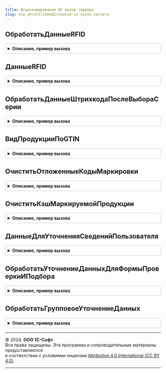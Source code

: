 ```yaml
---
title: Штрихкодирование ИС вызов сервера
slug: erp_uh/shtrihkodirovanie-is-vyzov-servera
---
```



## ОбработатьДанныеRFID
<details style="margin: 1em 0; padding: 0.5em; border: 1px solid #ccc; border-radius: 6px;">

<summary style="font-weight: bold; cursor: pointer;">Описание, пример вызова</summary>

```bsl

// Выполняет обработку штрихкода и возвращает результат этой обработки.
//
// Параметры:
//  ДанныеRFID - Структура - Данные RFID-меток.
//  ПараметрыСканирования - (См. ШтрихкодированиеОбщегоНазначенияИСКлиент.ПараметрыСканирования).
//  КэшированныеЗначения - Структура - Содержит поля кэшируемых значений.
//  УникальныйИдентификатор - УникальныйИдентификатор - Идентификатор, по которому будут помещены данные по обработанным
//                                                      штрихкодам в хранилище.
// Возвращаемое значение:
//  Структура - (См. ШтрихкодированиеОбщегоНазначенияИС.ИнициализироватьРезультатОбработкиШтрихкода).
Функция ОбработатьДанныеRFID(ДанныеRFID, ПараметрыСканирования, КэшированныеЗначения, УникальныйИдентификатор) Экспорт
```

Пример вызова
```bsl
Результат = ШтрихкодированиеИСВызовСервера.ОбработатьДанныеRFID(ДанныеRFID, ПараметрыСканирования, КэшированныеЗначения, УникальныйИдентификатор) 
```
</details>

## ДанныеRFID
<details style="margin: 1em 0; padding: 0.5em; border: 1px solid #ccc; border-radius: 6px;">

<summary style="font-weight: bold; cursor: pointer;">Описание, пример вызова</summary>

```bsl

// Выполняет обработку штрихкода и возвращает результат этой обработки.
//
// Параметры:
//  СырыеДанные - Массив Из Структура - Сырые данные со считывателя RFID-меток.
//
// Возвращаемое значение:
//  Структура:
//   * ДанныеRFID - См. ШтрихкодированиеИСКлиентСервер.ИнициализироватьДанныеRFID
//   * ТекстОшибки - Строка - Текст ошибки
Функция ДанныеRFID(СырыеДанные) Экспорт
```

Пример вызова
```bsl
Результат = ШтрихкодированиеИСВызовСервера.ДанныеRFID(СырыеДанные) 
```
</details>

## ОбработатьДанныеШтрихкодаПослеВыбораСерии
<details style="margin: 1em 0; padding: 0.5em; border: 1px solid #ccc; border-radius: 6px;">

<summary style="font-weight: bold; cursor: pointer;">Описание, пример вызова</summary>

```bsl

// Добавляет серию в элемент справочника "ШтрихкодыУпаковок".
//
// Параметры:
//  РезультатОбработки - См. ШтрихкодированиеОбщегоНазначенияИС.ИнициализироватьРезультатОбработкиШтрихкода.
//  РезультатВыбора - См. ШтрихкодированиеИСКлиент.ИнициализацияСтруктурыДанныхСохраненногоВыбора.
// Возвращаемое значение:
// (См. ШтрихкодированиеОбщегоНазначенияИС.ИнициализироватьДанныеШтрихкода).
Функция ОбработатьДанныеШтрихкодаПослеВыбораСерии(РезультатОбработки, РезультатВыбора) Экспорт
```

Пример вызова
```bsl
Результат = ШтрихкодированиеИСВызовСервера.ОбработатьДанныеШтрихкодаПослеВыбораСерии(РезультатОбработки, РезультатВыбора) 
```
</details>

## ВидПродукцииПоGTIN
<details style="margin: 1em 0; padding: 0.5em; border: 1px solid #ccc; border-radius: 6px;">

<summary style="font-weight: bold; cursor: pointer;">Описание, пример вызова</summary>

```bsl

// Возвращает вид продукции по коду GTIN.
//
// Параметры:
//  GTIN - Строка - Код формата GTIN.
// Возвращаемое значение:
//  ПеречислениеСсылка.ВидыПродукцииИС - Вид продукции ИС.
Функция ВидПродукцииПоGTIN(GTIN) Экспорт
```

Пример вызова
```bsl
Результат = ШтрихкодированиеИСВызовСервера.ВидПродукцииПоGTIN(GTIN) 
```
</details>

## ОчиститьОтложенныеКодыМаркировки
<details style="margin: 1em 0; padding: 0.5em; border: 1px solid #ccc; border-radius: 6px;">

<summary style="font-weight: bold; cursor: pointer;">Описание, пример вызова</summary>

```bsl

// Очищает отложенные коды маркировки в кеше маркируемой продукции
//
// Параметры:
//  АдресКэшаМаркируемойПродукции - Строка - Адрес временного хранилища кеша маркируемой продукции
Процедура ОчиститьОтложенныеКодыМаркировки(АдресКэшаМаркируемойПродукции) Экспорт
```

Пример вызова
```bsl
ШтрихкодированиеИСВызовСервера.ОчиститьОтложенныеКодыМаркировки(АдресКэшаМаркируемойПродукции) 
```
</details>

## ОчиститьКэшМаркируемойПродукции
<details style="margin: 1em 0; padding: 0.5em; border: 1px solid #ccc; border-radius: 6px;">

<summary style="font-weight: bold; cursor: pointer;">Описание, пример вызова</summary>

```bsl

// Очищает кеш маркируемой продукции
//
// Параметры:
//  АдресКэшаМаркируемойПродукции - Строка - Адрес временного хранилища кеша маркируемой продукции
Процедура ОчиститьКэшМаркируемойПродукции(АдресКэшаМаркируемойПродукции) Экспорт
```

Пример вызова
```bsl
ШтрихкодированиеИСВызовСервера.ОчиститьКэшМаркируемойПродукции(АдресКэшаМаркируемойПродукции) 
```
</details>

## ДанныеДляУточненияСведенийПользователя
<details style="margin: 1em 0; padding: 0.5em; border: 1px solid #ccc; border-radius: 6px;">

<summary style="font-weight: bold; cursor: pointer;">Описание, пример вызова</summary>

```bsl

// Получает данные для уточнения сведений у пользователя из кэша по адресу.
//
// Параметры:
//  АдресВременногоХранилища - Строка - Адрес кэша обработки кодов маркировки.
// Возвращаемое значение:
//  Неопределено - Структура -
Функция ДанныеДляУточненияСведенийПользователя(АдресВременногоХранилища) Экспорт
```

Пример вызова
```bsl
Результат = ШтрихкодированиеИСВызовСервера.ДанныеДляУточненияСведенийПользователя(АдресВременногоХранилища) 
```
</details>

## ОбработатьУточнениеДанныхДляФормыПроверкиИПодбора
<details style="margin: 1em 0; padding: 0.5em; border: 1px solid #ccc; border-radius: 6px;">

<summary style="font-weight: bold; cursor: pointer;">Описание, пример вызова</summary>

```bsl

Процедура ОбработатьУточнениеДанныхДляФормыПроверкиИПодбора(РезультатВыбора, РезультатОбработки, ПараметрыСканирования, КэшированныеЗначения) Экспорт
```

Пример вызова
```bsl
ШтрихкодированиеИСВызовСервера.ОбработатьУточнениеДанныхДляФормыПроверкиИПодбора(РезультатВыбора, РезультатОбработки, ПараметрыСканирования, КэшированныеЗначения) 
```
</details>

## ОбработатьГрупповоеУточнениеДанных
<details style="margin: 1em 0; padding: 0.5em; border: 1px solid #ccc; border-radius: 6px;">

<summary style="font-weight: bold; cursor: pointer;">Описание, пример вызова</summary>

```bsl

Процедура ОбработатьГрупповоеУточнениеДанных(СохраненныйВыбор, ОбновляемыеШтрихкодыУпаковок, ПараметрыСканирования) Экспорт
```

Пример вызова
```bsl
ШтрихкодированиеИСВызовСервера.ОбработатьГрупповоеУточнениеДанных(СохраненныйВыбор, ОбновляемыеШтрихкодыУпаковок, ПараметрыСканирования) 
```
</details>

---

© 2024, **ООО 1С-Софт**  
Все права защищены. Эта программа и сопроводительные материалы предоставляются  
в соответствии с условиями лицензии [Attribution 4.0 International (CC BY 4.0)](https://creativecommons.org/licenses/by/4.0/legalcode).

---
